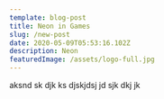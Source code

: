 ```yaml
---
template: blog-post
title: Neon in Games
slug: /new-post
date: 2020-05-09T05:53:16.102Z
description: Neon
featuredImage: /assets/logo-full.jpg
---
```

aksnd sk djk ks djskjdsj jd sjk dkj jk
